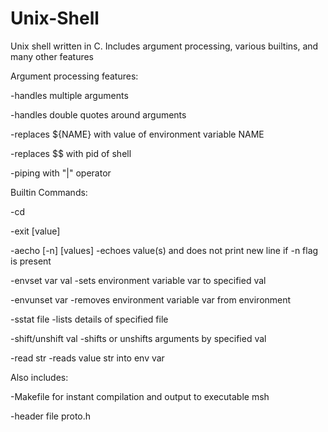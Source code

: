# Unix-Shell
Unix shell written in C. Includes argument processing, various builtins, and many other features

Argument processing features:

-handles multiple arguments

-handles double quotes around arguments

-replaces ${NAME} with value of environment variable NAME

-replaces $$ with pid of shell

-piping with "|" operator


Builtin Commands:

-cd

-exit [value]

-aecho [-n] [values]
  -echoes value(s) and does not print new line if -n flag is present
  
-envset var val
  -sets environment variable var to specified val
  
-envunset var
  -removes environment variable var from environment
  
-sstat file
  -lists details of specified file
  
-shift/unshift val
  -shifts or unshifts arguments by specified val
  
-read str
   -reads value str into env var

Also includes:

-Makefile for instant compilation and output to executable msh

-header file proto.h
